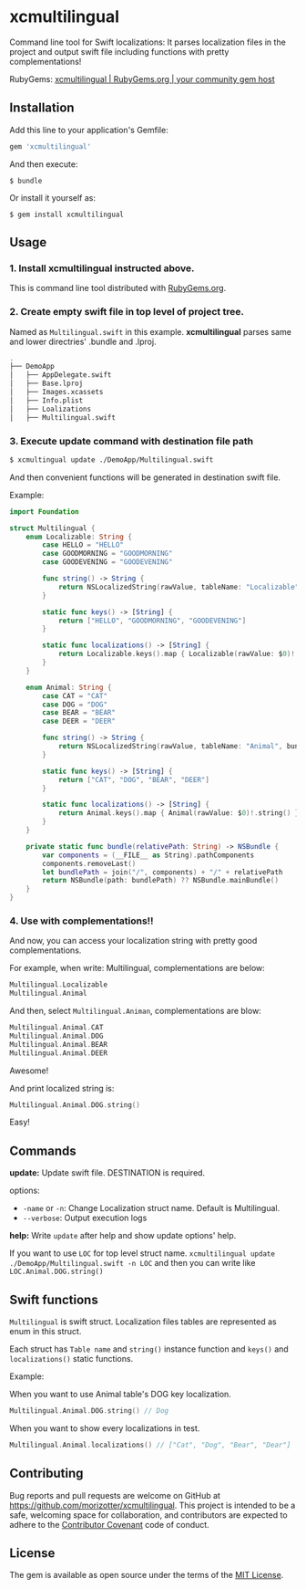 # xcmultilingual

Command line tool for Swift localizations: It parses localization files in the project and output swift file including functions with pretty complementations!

RubyGems: [xcmultilingual | RubyGems.org | your community gem host](https://rubygems.org/gems/xcmultilingual)

## Installation

Add this line to your application's Gemfile:

```ruby
gem 'xcmultilingual'
```

And then execute:

    $ bundle

Or install it yourself as:

    $ gem install xcmultilingual

## Usage

### 1. Install xcmultilingual instructed above.

This is command line tool distributed with [RubyGems.org](https://rubygems.org/).

### 2. Create empty swift file in top level of project tree.

Named as `Multilingual.swift` in this example. **xcmultilingual** parses same and lower directries' .bundle and .lproj.

```bash
.
├── DemoApp
│   ├── AppDelegate.swift
│   ├── Base.lproj
│   ├── Images.xcassets
│   ├── Info.plist
│   ├── Loalizations
│   ├── Multilingual.swift
```

### 3. Execute update command with destination file path

```bash
$ xcmultingual update ./DemoApp/Multilingual.swift
```

And then convenient functions will be generated in destination swift file.

Example:

```swift
import Foundation

struct Multilingual {
    enum Localizable: String {
        case HELLO = "HELLO"
        case GOODMORNING = "GOODMORNING"
        case GOODEVENING = "GOODEVENING"

        func string() -> String {
            return NSLocalizedString(rawValue, tableName: "Localizable", bundle: NSBundle.mainBundle(), value: "\(rawValue)", comment: "")
        }

        static func keys() -> [String] {
            return ["HELLO", "GOODMORNING", "GOODEVENING"]
        }

        static func localizations() -> [String] {
            return Localizable.keys().map { Localizable(rawValue: $0)!.string() }
        }
    }

    enum Animal: String {
        case CAT = "CAT"
        case DOG = "DOG"
        case BEAR = "BEAR"
        case DEER = "DEER"

        func string() -> String {
            return NSLocalizedString(rawValue, tableName: "Animal", bundle: NSBundle.mainBundle(), value: "\(rawValue)", comment: "")
        }

        static func keys() -> [String] {
            return ["CAT", "DOG", "BEAR", "DEER"]
        }

        static func localizations() -> [String] {
            return Animal.keys().map { Animal(rawValue: $0)!.string() }
        }
    }

    private static func bundle(relativePath: String) -> NSBundle {
        var components = (__FILE__ as String).pathComponents
        components.removeLast()
        let bundlePath = join("/", components) + "/" + relativePath
        return NSBundle(path: bundlePath) ?? NSBundle.mainBundle()
    }
}
```

### 4. Use with complementations!!

And now, you can access your localization string with pretty good complementations.

For example, when write: Multilingual, complementations are below:

```swift
Multilingual.Localizable
Multilingual.Animal
```

And then, select `Multilingual.Animan`, complementations are blow:

```swift
Multilingual.Animal.CAT
Multilingual.Animal.DOG
Multilingual.Animal.BEAR
Multilingual.Animal.DEER
```

Awesome!

And print localized string is:

```swift
Multilingual.Animal.DOG.string()
```

Easy!

## Commands

**update:** Update swift file. DESTINATION is required.

options:
- `-name` or `-n`: Change Localization struct name. Default is Multilingual.
- `--verbose`: Output execution logs

**help:** Write `update` after help and show update options' help.

If you want to use `LOC` for top level struct name. `xcmultilingual update ./DemoApp/Multilingual.swift -n LOC` and then you can write like `LOC.Animal.DOG.string()`

## Swift functions

`Multilingual` is swift struct. Localization files tables are represented as enum in this struct.

Each struct has `Table name` and `string()` instance function and `keys()` and `localizations()` static functions.

Example:

When you want to use Animal table's DOG key localization.

```swift
Multilingual.Animal.DOG.string() // Dog
```

When you want to show every localizations in test.

```swift
Multilingual.Animal.localizations() // ["Cat", "Dog", "Bear", "Dear"]
```

## Contributing

Bug reports and pull requests are welcome on GitHub at https://github.com/morizotter/xcmultilingual. This project is intended to be a safe, welcoming space for collaboration, and contributors are expected to adhere to the [Contributor Covenant](contributor-covenant.org) code of conduct.

## License

The gem is available as open source under the terms of the [MIT License](http://opensource.org/licenses/MIT).
